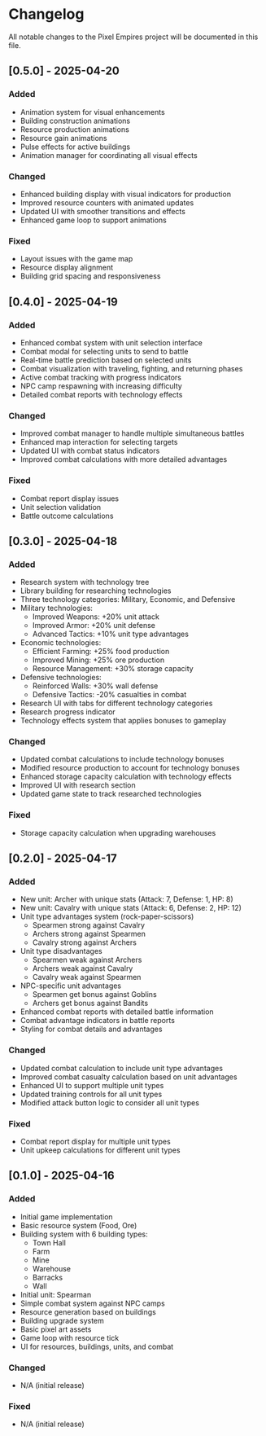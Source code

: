 # Changelog

All notable changes to the Pixel Empires project will be documented in this file.

## [0.5.0] - 2025-04-20

### Added
- Animation system for visual enhancements
- Building construction animations
- Resource production animations
- Resource gain animations
- Pulse effects for active buildings
- Animation manager for coordinating all visual effects

### Changed
- Enhanced building display with visual indicators for production
- Improved resource counters with animated updates
- Updated UI with smoother transitions and effects
- Enhanced game loop to support animations

### Fixed
- Layout issues with the game map
- Resource display alignment
- Building grid spacing and responsiveness

## [0.4.0] - 2025-04-19

### Added
- Enhanced combat system with unit selection interface
- Combat modal for selecting units to send to battle
- Real-time battle prediction based on selected units
- Combat visualization with traveling, fighting, and returning phases
- Active combat tracking with progress indicators
- NPC camp respawning with increasing difficulty
- Detailed combat reports with technology effects

### Changed
- Improved combat manager to handle multiple simultaneous battles
- Enhanced map interaction for selecting targets
- Updated UI with combat status indicators
- Improved combat calculations with more detailed advantages

### Fixed
- Combat report display issues
- Unit selection validation
- Battle outcome calculations

## [0.3.0] - 2025-04-18

### Added
- Research system with technology tree
- Library building for researching technologies
- Three technology categories: Military, Economic, and Defensive
- Military technologies:
  - Improved Weapons: +20% unit attack
  - Improved Armor: +20% unit defense
  - Advanced Tactics: +10% unit type advantages
- Economic technologies:
  - Efficient Farming: +25% food production
  - Improved Mining: +25% ore production
  - Resource Management: +30% storage capacity
- Defensive technologies:
  - Reinforced Walls: +30% wall defense
  - Defensive Tactics: -20% casualties in combat
- Research UI with tabs for different technology categories
- Research progress indicator
- Technology effects system that applies bonuses to gameplay

### Changed
- Updated combat calculations to include technology bonuses
- Modified resource production to account for technology bonuses
- Enhanced storage capacity calculation with technology effects
- Improved UI with research section
- Updated game state to track researched technologies

### Fixed
- Storage capacity calculation when upgrading warehouses

## [0.2.0] - 2025-04-17

### Added
- New unit: Archer with unique stats (Attack: 7, Defense: 1, HP: 8)
- New unit: Cavalry with unique stats (Attack: 6, Defense: 2, HP: 12)
- Unit type advantages system (rock-paper-scissors)
  - Spearmen strong against Cavalry
  - Archers strong against Spearmen
  - Cavalry strong against Archers
- Unit type disadvantages
  - Spearmen weak against Archers
  - Archers weak against Cavalry
  - Cavalry weak against Spearmen
- NPC-specific unit advantages
  - Spearmen get bonus against Goblins
  - Archers get bonus against Bandits
- Enhanced combat reports with detailed battle information
- Combat advantage indicators in battle reports
- Styling for combat details and advantages

### Changed
- Updated combat calculation to include unit type advantages
- Improved combat casualty calculation based on unit advantages
- Enhanced UI to support multiple unit types
- Updated training controls for all unit types
- Modified attack button logic to consider all unit types

### Fixed
- Combat report display for multiple unit types
- Unit upkeep calculations for different unit types

## [0.1.0] - 2025-04-16

### Added
- Initial game implementation
- Basic resource system (Food, Ore)
- Building system with 6 building types:
  - Town Hall
  - Farm
  - Mine
  - Warehouse
  - Barracks
  - Wall
- Initial unit: Spearman
- Simple combat system against NPC camps
- Resource generation based on buildings
- Building upgrade system
- Basic pixel art assets
- Game loop with resource tick
- UI for resources, buildings, units, and combat

### Changed
- N/A (initial release)

### Fixed
- N/A (initial release)
